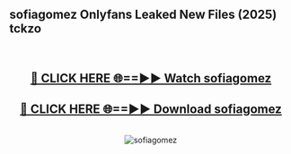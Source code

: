 <h2>sofiagomez Onlyfans Leaked New Files (2025) tckzo</h2>
<br>
<div align="center">
<h2><a href="https://mediafiles.top/sofiagomez&ref=git" rel="nofollow">🔴 CLICK HERE 🌐==►► Watch sofiagomez</a></h2>
<h2><a href="https://mediafiles.top/sofiagomez&ref=git" rel="nofollow">🔴 CLICK HERE 🌐==►► Download sofiagomez</a></h2>
<br>
<a href="https://mediafiles.top/sofiagomez&ref=git" rel="nofollow" data-target="animated-image.originalLink"><img src="https://i.ibb.co.com/xMMVF88/686577567.gif" alt="sofiagomez" style="max-width: 100%; display: inline-block;" data-target="animated-image.originalImage"></a>
</div>
<br>
<br>